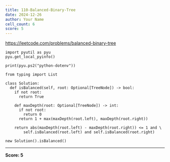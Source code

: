 ```yaml
---
title: 110-Balanced-Binary-Tree
date: 2024-12-26
author: Your Name
cell_count: 6
score: 5
---
```


https://leetcode.com/problems/balanced-binary-tree


```
import pyutil as pyu
pyu.get_local_pyinfo()
```


```
print(pyu.ps2("python-dotenv"))
```


```
from typing import List
```


```
class Solution:
  def isBalanced(self, root: Optional[TreeNode]) -> bool:
    if not root:
      return True

    def maxDepth(root: Optional[TreeNode]) -> int:
      if not root:
        return 0
      return 1 + max(maxDepth(root.left), maxDepth(root.right))

    return abs(maxDepth(root.left) - maxDepth(root.right)) <= 1 and \
        self.isBalanced(root.left) and self.isBalanced(root.right)
```


```
new Solution().isBalanced()
```


---
**Score: 5**